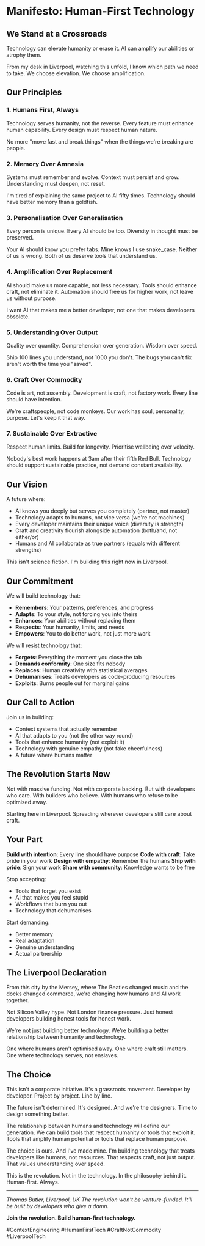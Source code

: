 # Manifesto: Human-First Technology

## We Stand at a Crossroads

Technology can elevate humanity or erase it.
AI can amplify our abilities or atrophy them.

From my desk in Liverpool, watching this unfold, I know which path we need to take.
We choose elevation. We choose amplification.

## Our Principles

### 1. Humans First, Always
Technology serves humanity, not the reverse.
Every feature must enhance human capability.
Every design must respect human nature.

No more "move fast and break things" when the things we're breaking are people.

### 2. Memory Over Amnesia
Systems must remember and evolve.
Context must persist and grow.
Understanding must deepen, not reset.

I'm tired of explaining the same project to AI fifty times. Technology should have better memory than a goldfish.

### 3. Personalisation Over Generalisation
Every person is unique.
Every AI should be too.
Diversity in thought must be preserved.

Your AI should know you prefer tabs. Mine knows I use snake_case. Neither of us is wrong. Both of us deserve tools that understand us.

### 4. Amplification Over Replacement
AI should make us more capable, not less necessary.
Tools should enhance craft, not eliminate it.
Automation should free us for higher work, not leave us without purpose.

I want AI that makes me a better developer, not one that makes developers obsolete.

### 5. Understanding Over Output
Quality over quantity.
Comprehension over generation.
Wisdom over speed.

Ship 100 lines you understand, not 1000 you don't. The bugs you can't fix aren't worth the time you "saved".

### 6. Craft Over Commodity
Code is art, not assembly.
Development is craft, not factory work.
Every line should have intention.

We're craftspeople, not code monkeys. Our work has soul, personality, purpose. Let's keep it that way.

### 7. Sustainable Over Extractive
Respect human limits.
Build for longevity.
Prioritise wellbeing over velocity.

Nobody's best work happens at 3am after their fifth Red Bull. Technology should support sustainable practice, not demand constant availability.

## Our Vision

A future where:
- AI knows you deeply but serves you completely (partner, not master)
- Technology adapts to humans, not vice versa (we're not machines)
- Every developer maintains their unique voice (diversity is strength)
- Craft and creativity flourish alongside automation (both/and, not either/or)
- Humans and AI collaborate as true partners (equals with different strengths)

This isn't science fiction. I'm building this right now in Liverpool.

## Our Commitment

We will build technology that:
- **Remembers**: Your patterns, preferences, and progress
- **Adapts**: To your style, not forcing you into theirs
- **Enhances**: Your abilities without replacing them
- **Respects**: Your humanity, limits, and needs
- **Empowers**: You to do better work, not just more work

We will resist technology that:
- **Forgets**: Everything the moment you close the tab
- **Demands conformity**: One size fits nobody
- **Replaces**: Human creativity with statistical averages
- **Dehumanises**: Treats developers as code-producing resources
- **Exploits**: Burns people out for marginal gains

## Our Call to Action

Join us in building:
- Context systems that actually remember
- AI that adapts to you (not the other way round)
- Tools that enhance humanity (not exploit it)
- Technology with genuine empathy (not fake cheerfulness)
- A future where humans matter

## The Revolution Starts Now

Not with massive funding.
Not with corporate backing.
But with developers who care.
With builders who believe.
With humans who refuse to be optimised away.

Starting here in Liverpool. Spreading wherever developers still care about craft.

## Your Part

**Build with intention**: Every line should have purpose
**Code with craft**: Take pride in your work
**Design with empathy**: Remember the humans
**Ship with pride**: Sign your work
**Share with community**: Knowledge wants to be free

Stop accepting:
- Tools that forget you exist
- AI that makes you feel stupid
- Workflows that burn you out
- Technology that dehumanises

Start demanding:
- Better memory
- Real adaptation
- Genuine understanding
- Actual partnership

## The Liverpool Declaration

From this city by the Mersey, where The Beatles changed music and the docks changed commerce, we're changing how humans and AI work together.

Not Silicon Valley hype.
Not London finance pressure.
Just honest developers building honest tools for honest work.

We're not just building better technology.
We're building a better relationship between humanity and technology.

One where humans aren't optimised away.
One where craft still matters.
One where technology serves, not enslaves.

## The Choice

This isn't a corporate initiative. It's a grassroots movement. Developer by developer. Project by project. Line by line.

The future isn't determined. It's designed. And we're the designers. Time to design something better.

The relationship between humans and technology will define our generation. We can build tools that respect humanity or tools that exploit it. Tools that amplify human potential or tools that replace human purpose.

The choice is ours. And I've made mine. I'm building technology that treats developers like humans, not resources. That respects craft, not just output. That values understanding over speed.

This is the revolution. Not in the technology. In the philosophy behind it. Human-first. Always.

---

*Thomas Butler, Liverpool, UK*
*The revolution won't be venture-funded. It'll be built by developers who give a damn.*

**Join the revolution. Build human-first technology.**

#ContextEngineering #HumanFirstTech #CraftNotCommodity #LiverpoolTech
